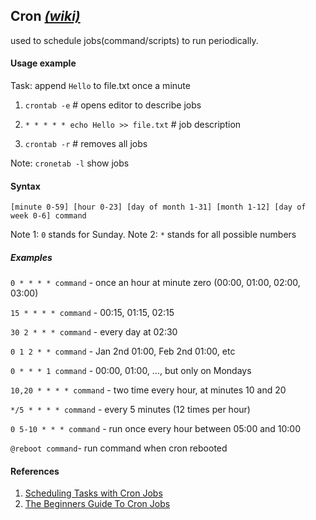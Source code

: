 
## Cron [_(wiki)_](https://en.wikipedia.org/wiki/Cron)

used to schedule jobs(command/scripts) to run periodically.

#### Usage example

Task: append `Hello` to file.txt once a minute

1. `crontab -e`  # opens editor to describe jobs
2. `* * * * * echo Hello >> file.txt`  # job description

3. `crontab -r`  # removes all jobs

Note: `cronetab -l` show jobs

#### Syntax

`[minute 0-59] [hour 0-23] [day of month 1-31] [month 1-12] [day of week 0-6] command`

Note 1: `0` stands for Sunday.
Note 2: `*` stands for all possible numbers

##### Examples

`0 * * * * command` - once an hour at minute zero (00:00, 01:00, 02:00, 03:00)

`15 * * * * command` - 00:15, 01:15, 02:15

`30 2 * * * command` - every day at 02:30

`0 1 2 * * command` - Jan 2nd 01:00, Feb 2nd 01:00, etc

`0 * * * 1 command` - 00:00, 01:00, ..., but only on Mondays

`10,20 * * * * command` - two time every hour, at minutes 10 and 20

`*/5 * * * * command` - every 5 minutes (12 times per hour)

`0 5-10 * * * command` - run once every hour between 05:00 and 10:00

`@reboot command`- run command when cron rebooted


#### References
1. [Scheduling Tasks with Cron Jobs](https://code.tutsplus.com/tutorials/scheduling-tasks-with-cron-jobs--net-8800)
2. [The Beginners Guide To Cron Jobs](https://www.ostechnix.com/a-beginners-guide-to-cron-jobs/)

